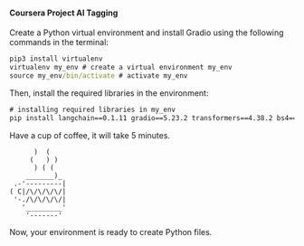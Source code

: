 #### Coursera Project AI Tagging

Create a Python virtual environment and install Gradio using the following commands in the terminal:
```cmd
pip3 install virtualenv 
virtualenv my_env # create a virtual environment my_env
source my_env/bin/activate # activate my_env
```

Then, install the required libraries in the environment:
```cmd
# installing required libraries in my_env
pip install langchain==0.1.11 gradio==5.23.2 transformers==4.38.2 bs4==0.0.2 requests==2.31.0 torch==2.2.1
```

Have a cup of coffee, it will take 5 minutes.
```cmdcmd
      )  (
     (   ) )
      ) ( (
    _______)_
 .-'---------|  
( C|/\/\/\/\/|
 '-./\/\/\/\/|
   '_________'
    '-------'
```
Now, your environment is ready to create Python files.